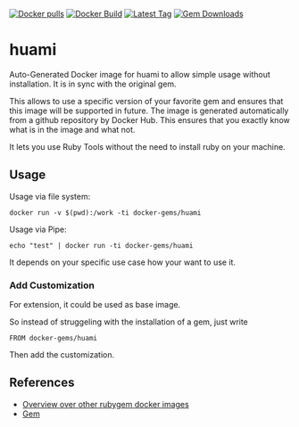 [![Docker pulls](https://img.shields.io/docker/pulls/rubygem/huami.svg)](https://hub.docker.com/r/rubygem/huami/)
[![Docker Build](https://img.shields.io/docker/automated/rubygem/huami.svg)](https://hub.docker.com/r/rubygem/huami/)
[![Latest Tag](https://img.shields.io/github/tag/docker-rubygem/huami.svg)](https://hub.docker.com/r/rubygem/huami/)
[![Gem Downloads](https://img.shields.io/gem/dt/huami.svg)](https://rubygems.org/gems/huami/)
# huami

Auto-Generated Docker image for huami to allow simple usage without installation.
It is in sync with the original gem.

This allows to use a specific version of your favorite gem and ensures that this image will be supported in future.
The image is generated automatically from a github repository by Docker Hub.
This ensures that you exactly know what is in the image and what not.

It lets you use Ruby Tools without the need to install ruby on your machine.

## Usage

Usage via file system:

`docker run -v $(pwd):/work -ti docker-gems/huami`

Usage via Pipe:

`echo "test" | docker run -ti docker-gems/huami`

It depends on your specific use case how your want to use it.

### Add Customization

For extension, it could be used as base image.

So instead of struggeling with the installation of a gem, just write

`FROM docker-gems/huami`

Then add the customization.

## References

 - [Overview over other rubygem docker images](https://github.com/thinkbot/docker-rubygem)
 - [Gem](https://rubygems.org/gems/huami/)
